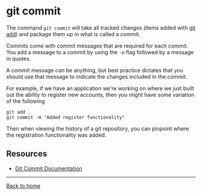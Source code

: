 # git commit
The command `git commit` will take all tracked changes (items added with [git add](./Add.md)) and package them up in what is called a commit.

Commits come with commit messages that are required for each commit. You add a message to a commit by using the `-m` flag followed by a message in quotes.

A commit message _can_ be anything, but best practice dictates that you should use that message to indicate the changes included in the commit. 

For example, if we have an application we're working on where we just built out the ability to register new accounts, then you might have some variation of the following
    
    git add . 
    git commit -m "Added register functionality"
Then when viewing the history of a git repository, you can pinpoint where the registration functionality was added.

 ## Resources
  - [Git Commit Documentation](http;//git-scm.com/docs/git-commit)
  ---
  [Back to home](../READ.md)
  